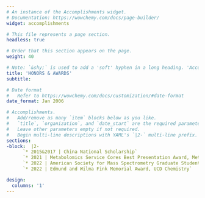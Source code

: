```yaml
---
# An instance of the Accomplishments widget.
# Documentation: https://wowchemy.com/docs/page-builder/
widget: accomplishments

# This file represents a page section.
headless: true

# Order that this section appears on the page.
weight: 40

# Note: `&shy;` is used to add a 'soft' hyphen in a long heading. 'Accomplish&shy;ments'
title: 'HONORS & AWARDS'
subtitle:

# Date format
#   Refer to https://wowchemy.com/docs/customization/#date-format
date_format: Jan 2006

# Accomplishments.
#   Add/remove as many `item` blocks below as you like.
#   `title`, `organization`, and `date_start` are the required parameters.
#   Leave other parameters empty if not required.
#   Begin multi-line descriptions with YAML's `|2-` multi-line prefix.
sections:
-block:  |2-
      `* 2015&2017 | China National Scholarship`
      `* 2021 | Metabolomics Service Cores Best Presentation Award, Metabolomics Association of North America annual conference`
      `* 2022 | American Society for Mass Spectrometry Graduate Student Travel Award`
      `* 2022 | Edmund and Wilma Fink Memorial Award, UCD Chemistry`

design:
  columns: '1'
---
```


